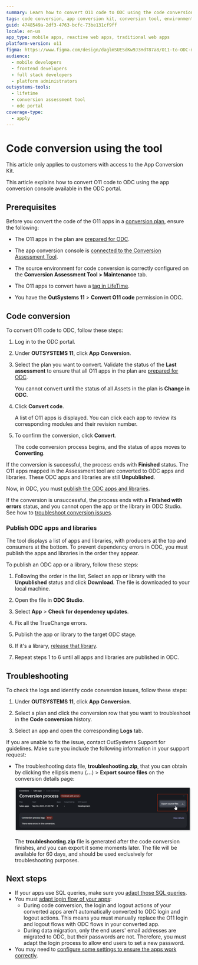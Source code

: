 ```yaml
---
summary: Learn how to convert O11 code to ODC using the code conversion tool.
tags: code conversion, app conversion kit, conversion tool, environment setup, application lifecycle management
guid: 4748549a-2df3-4763-bcfc-73be131cf9ff
locale: en-us
app_type: mobile apps, reactive web apps, traditional web apps
platform-version: o11
figma: https://www.figma.com/design/daglmSUESdKw9J3HdT87a8/O11-to-ODC-migration?node-id=2808-232
audience:
  - mobile developers
  - frontend developers
  - full stack developers
  - platform administrators
outsystems-tools:
  - lifetime
  - conversion assessment tool
  - odc portal
coverage-type:
  - apply
---
```


# Code conversion using the tool

<div class="info" markdown="1">

This article only applies to customers with access to the App Conversion Kit.

</div>

This article explains how to convert O11 code to ODC using the app conversion console available in the ODC portal.

## Prerequisites

Before you convert the code of the O11 apps in a [conversion plan](../plan/plan-define-migration-plans.md), ensure the following:

* The O11 apps in the plan are [prepared for ODC](../prepare/prep-intro.md).

* The app conversion console is [connected to the Conversion Assessment Tool](execute-connect-to-tool.md).

* The source environment for code conversion is correctly configured on the **Conversion Assessment Tool > Maintenance** tab.

* The O11 apps to convert have a [tag in LifeTime](execute-about-migrate-code.md#tagging-your-apps).

* You have the **OutSystems 11** > **Convert O11 code** permission in ODC.

## Code conversion

To convert O11 code to ODC, follow these steps:

1. Log in to the ODC portal.

1. Under **OUTSYSTEMS 11**, click **App Conversion**.

1. Select the plan you want to convert. Validate the status of the **Last assessment** to ensure that all O11 apps in the plan are [prepared for ODC](../prepare/prep-intro.md).

    You cannot convert until the status of all Assets in the plan is **Change in ODC**.

1. Click **Convert code**.

    A list of O11 apps is displayed. You can click each app to review its corresponding modules and their revision number.

1. To confirm the conversion, click **Convert**.

    The code conversion process begins, and the status of apps moves to **Converting**.

If the conversion is successful, the process ends with **Finished** status. The O11 apps mapped in the Assessment tool are converted to ODC apps and libraries. These ODC apps and libraries are still **Unpublished**.

Now, in ODC, you must [publish the ODC apps and libraries](#publish-odc-apps-and-libraries).

If the conversion is unsuccessful, the process ends with a **Finished with errors** status, and you cannot open the app or the library in ODC Studio. See how to [troubleshoot conversion issues](#troubleshooting).

### Publish ODC apps and libraries

The tool displays a list of apps and libraries, with producers at the top and consumers at the bottom. To prevent dependency errors in ODC, you must publish the apps and libraries in the order they appear.

To publish an ODC app or a library, follow these steps:

1. Following the order in the list, Select an app or library with the **Unpublished** status and click **Download**. The file is downloaded to your local machine.

1. Open the file in **ODC Studio**.

1. Select **App** > **Check for dependency updates**.

1. Fix all the TrueChange errors.

1. Publish the app or library to the target ODC stage.

1. If it's a library, [release that library](https://success.outsystems.com/documentation/outsystems_developer_cloud/building_apps/libraries/#release-library).

1. Repeat steps 1 to 6 until all apps and libraries are published in ODC.

## Troubleshooting

To check the logs and identify code conversion issues, follow these steps:

1. Under **OUTSYSTEMS 11**, click **App Conversion**.

1. Select a plan and click the conversion row that you want to troubleshoot in the **Code conversion** history.

1. Select an app and open the corresponding **Logs** tab.

If you are unable to fix the issue, contact OutSystems Support for guidelines. Make sure you include the following information in your support request:

* The troubleshooting data file, **troubleshooting.zip**, that you can obtain by clicking the ellipsis menu (**...**) > **Export source files** on the conversion details page:

    ![Screenshot of the option to export source files in the conversion process with errors.](images/execute-tool-export-src-files.png "Export Source Files")

    <div class="info" markdown="1">

    The **troubleshooting.zip** file is generated after the code conversion finishes, and you can export it some moments later. The file will be available for 60 days, and should be used exclusively for troubleshooting purposes.

    </div>

## Next steps

* If your apps use SQL queries, make sure you [adapt those SQL queries](../code-patterns/elem-sql-adapt.md).
* You must [adapt login flow of your apps](../code-patterns/execute-adapt-login-flow.md):
    * During code conversion, the login and logout actions of your converted apps aren't automatically converted to ODC login and logout actions. This means you must manually replace the O11 login and logout flows with ODC flows in your converted app.
    * During data migration, only the end users' email addresses are migrated to ODC, but their passwords are not. Therefore, you must adapt the login process to allow end users to set a new password.
* You may need to [configure some settings to ensure the apps work correctly](execute-configure-migrated-apps.md).